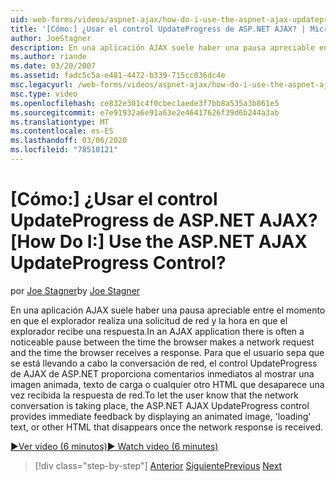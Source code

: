 ```yaml
---
uid: web-forms/videos/aspnet-ajax/how-do-i-use-the-aspnet-ajax-updateprogress-control
title: '[Cómo:] ¿Usar el control UpdateProgress de ASP.NET AJAX? | Microsoft Docs'
author: JoeStagner
description: En una aplicación AJAX suele haber una pausa apreciable entre el momento en que el explorador realiza una solicitud de red y la hora en que el explorador recibe una respuesta. T...
ms.author: riande
ms.date: 03/20/2007
ms.assetid: fadc5c5a-e481-4472-b339-715cc036dc4e
msc.legacyurl: /web-forms/videos/aspnet-ajax/how-do-i-use-the-aspnet-ajax-updateprogress-control
msc.type: video
ms.openlocfilehash: ce832e301c4f0cbec1aede3f7bb8a535a3b861e5
ms.sourcegitcommit: e7e91932a6e91a63e2e46417626f39d6b244a3ab
ms.translationtype: MT
ms.contentlocale: es-ES
ms.lasthandoff: 03/06/2020
ms.locfileid: "78510121"
---
```

# <a name="how-do-i-use-the-aspnet-ajax-updateprogress-control"></a><span data-ttu-id="79ef9-105">[Cómo:] ¿Usar el control UpdateProgress de ASP.NET AJAX?</span><span class="sxs-lookup"><span data-stu-id="79ef9-105">[How Do I:] Use the ASP.NET AJAX UpdateProgress Control?</span></span>

<span data-ttu-id="79ef9-106">por [Joe Stagner](https://github.com/JoeStagner)</span><span class="sxs-lookup"><span data-stu-id="79ef9-106">by [Joe Stagner](https://github.com/JoeStagner)</span></span>

<span data-ttu-id="79ef9-107">En una aplicación AJAX suele haber una pausa apreciable entre el momento en que el explorador realiza una solicitud de red y la hora en que el explorador recibe una respuesta.</span><span class="sxs-lookup"><span data-stu-id="79ef9-107">In an AJAX application there is often a noticeable pause between the time the browser makes a network request and the time the browser receives a response.</span></span> <span data-ttu-id="79ef9-108">Para que el usuario sepa que se está llevando a cabo la conversación de red, el control UpdateProgress de AJAX de ASP.NET proporciona comentarios inmediatos al mostrar una imagen animada, texto de carga o cualquier otro HTML que desaparece una vez recibida la respuesta de red.</span><span class="sxs-lookup"><span data-stu-id="79ef9-108">To let the user know that the network conversation is taking place, the ASP.NET AJAX UpdateProgress control provides immediate feedback by displaying an animated image, 'loading' text, or other HTML that disappears once the network response is received.</span></span>

[<span data-ttu-id="79ef9-109">&#9654;Ver vídeo (6 minutos)</span><span class="sxs-lookup"><span data-stu-id="79ef9-109">&#9654; Watch video (6 minutes)</span></span>](https://channel9.msdn.com/Blogs/ASP-NET-Site-Videos/how-do-i-use-the-aspnet-ajax-updateprogress-control)

> [!div class="step-by-step"]
> <span data-ttu-id="79ef9-110">[Anterior](how-do-i-implement-the-incremental-page-display-pattern-using-http-get-and-post.md)
> [Siguiente](how-do-i-use-the-aspnet-ajax-history-control.md)</span><span class="sxs-lookup"><span data-stu-id="79ef9-110">[Previous](how-do-i-implement-the-incremental-page-display-pattern-using-http-get-and-post.md)
[Next](how-do-i-use-the-aspnet-ajax-history-control.md)</span></span>
